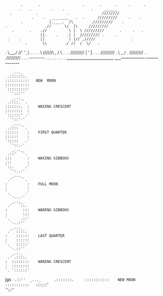            .       .                   .       .      .     .      .
          .    .         .    .            .     ______
      .           .             .               ////////
                .    .   ________   .  .      /////////     .    .
           .            |.____.  /\        ./////////    .
    .                 .//      \/  |\     /////////
       .       .    .//          \ |  \ /////////       .     .   .
                    ||.    .    .| |  ///////// .     .
     .    .         ||           | |//`,/////                .
             .       \\        ./ //  /  \/   .
  .                    \\.___./ //\` '   ,_\     .     .
          .           .     \ //////\ , /   \                 .    .
                       .    ///////// \|  '  |    .
      .        .          ///////// .   \ _ /          .
                        /////////                              .
                 .   ./////////     .     .
         .           --------   .                  ..             .
  .               .        .         .                       .
                        ________________________
____________------------                        -------------_________


       _..._     
     .:::::::.    
    :::::::::::   NEW  MOON
    ::::::::::: 
    `:::::::::'  
      `':::'' 
       _..._     
     .::::. `.    
    :::::::.  :    WAXING CRESCENT
    ::::::::  :  
    `::::::' .'  
      `'::'-' 
       _..._     
     .::::  `.    
    ::::::    :    FIRST QUARTER
    ::::::    :  
    `:::::   .'  
      `'::.-' 
       _..._     
     .::'   `.    
    :::       :    WAXING GIBBOUS
    :::       :  
    `::.     .'  
      `':..-'    
       _..._     
     .'     `.    
    :         :    FULL MOON
    :         :  
    `.       .'  
      `-...-'  
       _..._     
     .'   `::.    
    :       :::    WANING GIBBOUS
    :       :::  
    `.     .::'  
      `-..:'' 
       _..._     
     .'  ::::.    
    :    ::::::    LAST QUARTER
    :    ::::::  
    `.   :::::'  
      `-.::''   
       _..._     
     .' .::::.    
    :  ::::::::    WANING CRESCENT
    :  ::::::::  
    `. '::::::'  
jgs   `-.::'' 
       _..._     
     .:::::::.    
    :::::::::::    NEW MOON
    :::::::::::  
    `:::::::::'  
      `':::''
